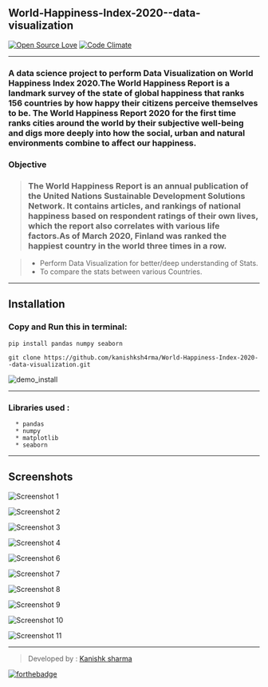## World-Happiness-Index-2020--data-visualization

[![Open Source Love](https://badges.frapsoft.com/os/v3/open-source.svg?v=102)](https://github.com/kanishksh4rma/Cancer-Prediction-in-Early-stages) [![Code Climate](https://codeclimate.com/github/boennemann/badges.svg)](https://github.com/kanishksh4rma/Cancer-Prediction-in-Early-stages)

---

### A data science project to perform Data Visualization on World Happiness Index 2020.The World Happiness Report is a landmark survey of the state of global happiness that ranks 156 countries by how happy their citizens perceive themselves to be. The World Happiness Report 2020 for the first time ranks cities around the world by their subjective well-being and digs more deeply into how the social, urban and natural environments combine to affect our happiness. 

### Objective

> ### The World Happiness Report is an annual publication of the United Nations Sustainable Development Solutions Network. It contains articles, and rankings of national happiness based on respondent ratings of their own lives, which the report also correlates with various life factors.As of March 2020, Finland was ranked the happiest country in the world three times in a row.

> * Perform Data Visualization for better/deep understanding of Stats.
> * To compare the stats between various Countries.

---

## **Installation**

### Copy and Run this in terminal: 

```
pip install pandas numpy seaborn

git clone https://github.com/kanishksh4rma/World-Happiness-Index-2020--data-visualization.git
```

![demo_install](/screenshots/demo_install.png)

---

### Libraries used : 
```
  * pandas
  * numpy
  * matplotlib
  * seaborn
```

---

## Screenshots

![Screenshot 1](/screenshots/ss1.png)

![Screenshot 2](/screenshots/ss2.png)

![Screenshot 3](/screenshots/ss3.png)

![Screenshot 4](/screenshots/ss4.png)

![Screenshot 6](/screenshots/ss6.png)

![Screenshot 7](/screenshots/ss7.png)

![Screenshot 8](/screenshots/ss8.png)

![Screenshot 9](/screenshots/ss9.png)

![Screenshot 10](/screenshots/ss10.png)

![Screenshot 11](/screenshots/ss11.png)

---

> Developed by : [Kanishk sharma]('github.com/kanishksh4rma')
  
  
[![forthebadge](https://forthebadge.com/images/badges/built-with-love.svg)](https://github.com/kanishksh4rma/World-Happiness-Index-2020--data-visualization)
